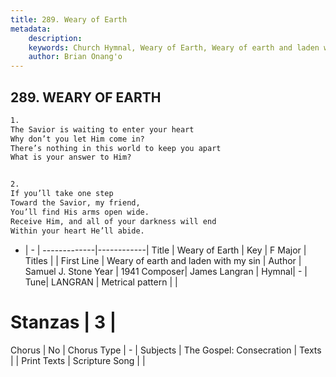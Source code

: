 ```yaml
---
title: 289. Weary of Earth
metadata:
    description: 
    keywords: Church Hymnal, Weary of Earth, Weary of earth and laden with my sin, 
    author: Brian Onang'o
---
```



## 289. WEARY OF EARTH

```txt
1.
The Savior is waiting to enter your heart
Why don’t you let Him come in?
There’s nothing in this world to keep you apart
What is your answer to Him?


2.
If you’ll take one step
Toward the Savior, my friend,
You’ll find His arms open wide.
Receive Him, and all of your darkness will end
Within your heart He’ll abide.
```

- |   -  |
-------------|------------|
Title | Weary of Earth |
Key | F Major |
Titles |  |
First Line | Weary of earth and laden with my sin |
Author | Samuel J. Stone
Year | 1941
Composer| James Langran |
Hymnal|  - |
Tune| LANGRAN |
Metrical pattern | |
# Stanzas | 3 |
Chorus | No |
Chorus Type | - |
Subjects | The Gospel: Consecration |
Texts |  |
Print Texts | 
Scripture Song |  |
  
